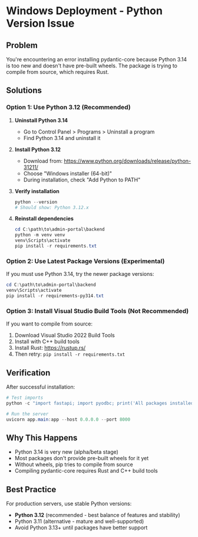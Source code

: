 # Windows Deployment - Python Version Issue

## Problem
You're encountering an error installing pydantic-core because Python 3.14 is too new and doesn't have pre-built wheels. The package is trying to compile from source, which requires Rust.

## Solutions

### Option 1: Use Python 3.12 (Recommended)

1. **Uninstall Python 3.14**
   - Go to Control Panel > Programs > Uninstall a program
   - Find Python 3.14 and uninstall it

2. **Install Python 3.12**
   - Download from: https://www.python.org/downloads/release/python-31211/
   - Choose "Windows installer (64-bit)"
   - During installation, check "Add Python to PATH"

3. **Verify installation**
   ```powershell
   python --version
   # Should show: Python 3.12.x
   ```

4. **Reinstall dependencies**
   ```powershell
   cd C:\path\to\admin-portal\backend
   python -m venv venv
   venv\Scripts\activate
   pip install -r requirements.txt
   ```

### Option 2: Use Latest Package Versions (Experimental)

If you must use Python 3.14, try the newer package versions:

```powershell
cd C:\path\to\admin-portal\backend
venv\Scripts\activate
pip install -r requirements-py314.txt
```

### Option 3: Install Visual Studio Build Tools (Not Recommended)

If you want to compile from source:

1. Download Visual Studio 2022 Build Tools
2. Install with C++ build tools
3. Install Rust: https://rustup.rs/
4. Then retry: `pip install -r requirements.txt`

## Verification

After successful installation:

```powershell
# Test imports
python -c "import fastapi; import pyodbc; print('All packages installed successfully!')"

# Run the server
uvicorn app.main:app --host 0.0.0.0 --port 8000
```

## Why This Happens

- Python 3.14 is very new (alpha/beta stage)
- Most packages don't provide pre-built wheels for it yet
- Without wheels, pip tries to compile from source
- Compiling pydantic-core requires Rust and C++ build tools

## Best Practice

For production servers, use stable Python versions:
- **Python 3.12** (recommended - best balance of features and stability)
- Python 3.11 (alternative - mature and well-supported)
- Avoid Python 3.13+ until packages have better support